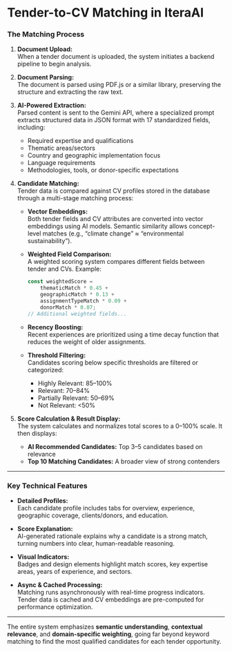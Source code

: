 # Tender-to-CV Matching in IteraAI

### The Matching Process

1. **Document Upload:**  
   When a tender document is uploaded, the system initiates a backend pipeline to begin analysis.

2. **Document Parsing:**  
   The document is parsed using PDF.js or a similar library, preserving the structure and extracting the raw text.

3. **AI-Powered Extraction:**  
   Parsed content is sent to the Gemini API, where a specialized prompt extracts structured data in JSON format with 17 standardized fields, including:

   - Required expertise and qualifications  
   - Thematic areas/sectors  
   - Country and geographic implementation focus  
   - Language requirements  
   - Methodologies, tools, or donor-specific expectations  

4. **Candidate Matching:**  
   Tender data is compared against CV profiles stored in the database through a multi-stage matching process:

   - **Vector Embeddings:**  
     Both tender fields and CV attributes are converted into vector embeddings using AI models. Semantic similarity allows concept-level matches (e.g., “climate change” ≈ “environmental sustainability”).

   - **Weighted Field Comparison:**  
     A weighted scoring system compares different fields between tender and CVs. Example:
     ```js
     const weightedScore =
         thematicMatch * 0.45 +
         geographicMatch * 0.13 +
         assignmentTypeMatch * 0.09 +
         donorMatch * 0.07;
     // Additional weighted fields...
     ```

   - **Recency Boosting:**  
     Recent experiences are prioritized using a time decay function that reduces the weight of older assignments.

   - **Threshold Filtering:**  
     Candidates scoring below specific thresholds are filtered or categorized:
     - Highly Relevant: 85–100%  
     - Relevant: 70–84%  
     - Partially Relevant: 50–69%  
     - Not Relevant: <50%  

5. **Score Calculation & Result Display:**  
   The system calculates and normalizes total scores to a 0–100% scale. It then displays:

   - **AI Recommended Candidates:** Top 3–5 candidates based on relevance  
   - **Top 10 Matching Candidates:** A broader view of strong contenders  

---

### Key Technical Features

- **Detailed Profiles:**  
  Each candidate profile includes tabs for overview, experience, geographic coverage, clients/donors, and education.

- **Score Explanation:**  
  AI-generated rationale explains why a candidate is a strong match, turning numbers into clear, human-readable reasoning.

- **Visual Indicators:**  
  Badges and design elements highlight match scores, key expertise areas, years of experience, and sectors.

- **Async & Cached Processing:**  
  Matching runs asynchronously with real-time progress indicators. Tender data is cached and CV embeddings are pre-computed for performance optimization.

---

The entire system emphasizes **semantic understanding**, **contextual relevance**, and **domain-specific weighting**, going far beyond keyword matching to find the most qualified candidates for each tender opportunity.
